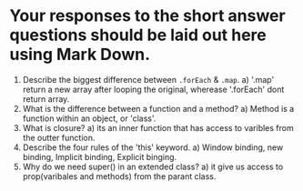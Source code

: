 # Your responses to the short answer questions should be laid out here using Mark Down.
1. Describe the biggest difference between `.forEach` & `.map`.
a) '.map' return a new array after looping the original, wherease '.forEach' dont return array.
2. What is the difference between a function and a method?
a) Method is a function within an object, or 'class'.
3. What is closure?
a) its an inner function that has access to varibles from the outter function.
4. Describe the four rules of the 'this' keyword.
a) Window binding, new binding, Implicit binding, Explicit binging.
5. Why do we need super() in an extended class?
a) it give us access to prop(varibales and methods) from the parant class. 